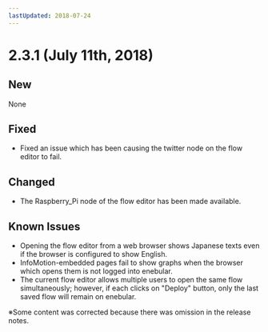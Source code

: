 ```yaml
---
lastUpdated: 2018-07-24
---
```


# 2.3.1 (July 11th, 2018)

## New

None

## Fixed

- Fixed an issue which has been causing the twitter node on the flow editor to fail.

## Changed

- The Raspberry_Pi node of the flow editor has been made available.

## Known Issues

* Opening the flow editor from a web browser shows Japanese texts even if the browser is configured to show English.
* InfoMotion-embedded pages fail to show graphs when the browser which opens them is not logged into enebular.
* The current flow editor allows multiple users to open the same flow simultaneously; however, if each clicks on "Deploy" button, only the last saved flow will remain on enebular.

※Some content was corrected because there was omission in the release notes.